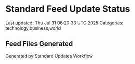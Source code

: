 # Standard Feed Update Status
Last updated: Thu Jul 31 06:20:33 UTC 2025
Categories: technology,business,world

## Feed Files Generated

Generated by Standard Updates Workflow
